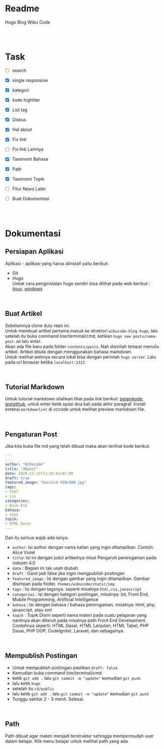 
# Readme

Hugo Blog Wibu Code

<br><br>

# Task


- [ ] search
- [x] single responsive
- [x] kategori
- [x] kode highliter
- [x] List tag
- [x] Diskus
- [x] Hal about
- [x] Fix link
- [ ] Fix link Lainnya
- [x] Taxonomi Bahasa
- [x] Path
- [x] Taxonomi Topik
- [ ] Fitur News Later
- [ ] Buat Dokumentasi  


<br><br>
# Dokumentasi
## Persiapan Aplikasi
Aplikasi - aplikasi yang harus diinstall yaitu berikut:
- Git
- Hugo  
Untuk cara penginstalan hugo sendiri bisa dilihat pada web berikut : [linux](https://www.petanikode.com/membuat-blog-dengan-hugo/), [windows](https://brionz.blogspot.com/2017/08/cara-mudah-install-hugo-pada-windows-7-8-10.html)



&nbsp;
## Buat Artikel
Sebelumnya clone dulu repo ini.  
Untuk membuat artikel pertama masuk ke direktori `wibucode-blog-hugo`, lalu setelah itu buka command line/terminal/cmd, ketikan `hugo new posts/nama-post.md` lalu enter.  
Akan ada file baru pada folder `contents/posts`. Nah disinilah tempat menulis artikel. Artikel ditulis dengan menggunakan bahasa markdown.  
Untuk melihat webnya secara lokal bisa dengan perintah `hugo server`. Lalu pada url browser ketika `localhost:1313`


&nbsp;
## Tutorial Markdown
Untuk tutorial markdown silahkan lihat pada link berikut: [petanikode](https://www.petanikode.com/markdown-pemula/), [gistgithub](https://guides.github.com/features/mastering-markdown/), untuk enter ketik spasi dua kali pada akhir paragraf.
Install extensi `markdownlint` di vccode untuk melihat preview markdown file.


&nbsp;
## Pengaturan Post
Jika kita buka file md yang telah dibuat maka akan terlihat kode berikut.
```yaml
---
---
author: "Wibucode"
title: "38post"
date: 2020-12-12T23:26:43+07:00
draft: true
featured_image: "bocchi4-450x300.jpg"
tags: 
- html
- css
categories:
- Back End
bahasa:
- html
topik:
- HTML Dasar
---
```
Dan itu semua wajib ada isinya.
- `author`: Isi author dengan nama kalian yang ingin ditampilkan. Contoh: Alice Violet
- `title`: Isi ini dengan judul artikelnya misal Pengaruh pemrogaman pada industri 4.0
- `date` : Bagian ini tak usah diubah
- `draft` : Ganti jadi false jika ingin mengpublish postingan
- `featured_image` : Isi dengan gambar yang ingin ditampilkan. Gambar disimpan pada folder. `themes/wibucode/static/img` 
- `tags` : Isi dengan tagsnya. seperti misalnya `html,css,javascript`
- `categories` : Isi dengan kategori postingan, misalnya: Iot, Front End, Mobile Programming, Artificial Intelligence
- `bahasa` : Isi dengan bahasa / bahasa pemrogaman, misalnya: html, php, javascript, atau xml
- `topik` : Topik Disini seperti nama materi pada suatu pelajaran yang nantinya akan ditaruh pada misalnya path Front End Development. Contohnya seperti: HTML Dasar, HTML Lanjutan, HTML Tabel, PHP Dasar, PHP OOP, CodeIgniter, Laravel, dan sebagainya.

&nbsp;
## Mempublish Postingan
- Untuk mempublish postingan pastikan `draft: false`
- Kemudian buka command line/terminal/cmd
- ketik `git add .` lalu `git commit -m "update"` kemudian `git push`
- lalu ketik `hugo`
- setelah itu `cd/public`
- lalu ketik `git add .` lalu `git commit -m "update"` kemudian `git push`
- Tunggu sekitar 2 - 3 menit. Selesai.

&nbsp;
## Path
Path dibuat agar materi menjadi terstruktur sehingga mempermudah user dalam belajar. Klik menu belajar untuk melihat path yang ada

